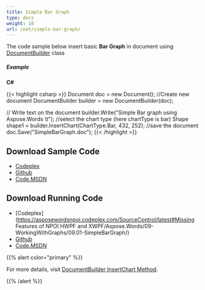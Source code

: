 ```yaml
---
title: Simple Bar Graph
type: docs
weight: 10
url: /net/simple-bar-graph/
---
```


The code sample below insert basic **Bar Graph** in document using [DocumentBuilder](http://www.aspose.com/api/net/words/aspose.words/documentbuilder) class

##### **Example**

**C#**

{{< highlight csharp >}}
Document doc = new Document();
//Create new document
DocumentBuilder builder = new DocumentBuilder(doc);

// Write text on the document
builder.Write("Simple Bar graph using Aspose.Words \t");
//select the chart type (here chartType is bar)
Shape shape1 = builder.InsertChart(ChartType.Bar, 432, 252);
//save the document
doc.Save("SimpleBarGraph.doc");
{{< /highlight >}}

## **Download Sample Code**

- [Codeplex](https://asposewordsnpoi.codeplex.com/downloads/get/1556915)
- [Github](https://github.com/asposewords/Aspose.Words-for-.NET/releases/tag/Aspose.WordsFeaturesmissinginNPOIv1.2)
- [Code.MSDN](https://code.msdn.microsoft.com/More-Code-Examples-of-d19b2e19)

## **Download Running Code**

- [Codeplex](https://asposewordsnpoi.codeplex.com/SourceControl/latest#Missing Features of NPOI HWPF and XWPF/Aspose.Words/09-WorkingWithGraphs/09.01-SimpleBarGraph/)
- [Github](https://github.com/asposewords/Aspose.Words-for-.NET/releases/download/Aspose.WordsFeaturesmissinginNPOIv1.2/09.01-SimpleBarGraph.zip)
- [Code.MSDN](https://code.msdn.microsoft.com/More-Code-Examples-of-d19b2e19/view/SourceCode#content)

{{% alert color="primary" %}} 

For more details, visit [DocumentBuilder InsertChart Method](http://www.aspose.com/api/net/words/aspose.words/documentbuilder/methods/insertchart/index).

{{% /alert %}}

